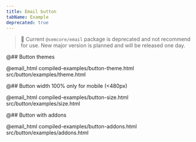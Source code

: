 ```yaml
---
title: Email button
tabName: Example
deprecated: true
---
```


> 🚨 Current `@semcore/email` package is deprecated and not recommend for use. New major version is planned and will be released one day.

@## Button themes

@email_html compiled-examples/button-theme.html src/button/examples/theme.html

@## Button width 100% only for mobile (<480px)

@email_html compiled-examples/button-size.html src/button/examples/size.html

@## Button with addons

@email_html compiled-examples/button-addons.html src/button/examples/addons.html

